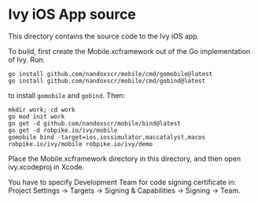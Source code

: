 # Ivy iOS App source

This directory contains the source code to the Ivy iOS app.

To build, first create the Mobile.xcframework out of the Go
implementation of Ivy. Run:

```
go install github.com/nandoxscr/mobile/cmd/gomobile@latest
go install github.com/nandoxscr/mobile/cmd/gobind@latest
```

to install `gomobile` and `gobind`. Then:

```
mkdir work; cd work
go mod init work
go get -d github.com/nandoxscr/mobile/bind@latest
go get -d robpike.io/ivy/mobile
gomobile bind -target=ios,iossimulator,maccatalyst,macos robpike.io/ivy/mobile robpike.io/ivy/demo
```

Place the Mobile.xcframework directory in this directory, and
then open ivy.xcodeproj in Xcode.

You have to specify Development Team for code signing certificate in:
Project Settings -> Targets -> Signing & Capabilities -> Signing -> Team.
